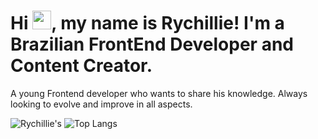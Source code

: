<h1>Hi <img src="https://raw.githubusercontent.com/MartinHeinz/MartinHeinz/master/wave.gif" width="30px">, my name is Rychillie! I'm a Brazilian FrontEnd Developer and Content Creator.</h1>
<p>A young Frontend developer who wants to share his knowledge. Always looking to evolve and improve in all aspects.</p>

![Rychillie's](https://github-readme-stats.vercel.app/api?username=rychillie&show_icons=true&theme=onedark)
![Top Langs](https://github-readme-stats.vercel.app/api/top-langs/?username=rychillie&theme=onedark)

